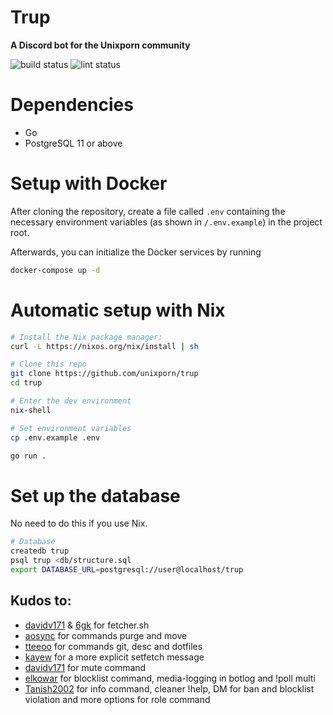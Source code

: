 # Trup

**A Discord bot for the Unixporn community**

![build status](https://github.com/unixporn/trup/workflows/build/badge.svg)
![lint status](https://github.com/unixporn/trup/workflows/lint/badge.svg)

# Dependencies

- Go
- PostgreSQL 11 or above

# Setup with Docker

After cloning the repository, create a file called `.env` containing the necessary environment variables (as shown in `/.env.example`) in the project root.

Afterwards, you can initialize the Docker services by running

```sh
docker-compose up -d
```

# Automatic setup with Nix

```sh
# Install the Nix package manager:
curl -L https://nixos.org/nix/install | sh

# Clone this repo
git clone https://github.com/unixporn/trup
cd trup

# Enter the dev environment
nix-shell

# Set environment variables
cp .env.example .env

go run .
```

# Set up the database

No need to do this if you use Nix.

```sh
# Database
createdb trup
psql trup <db/structure.sql
export DATABASE_URL=postgresql://user@localhost/trup
```

## Kudos to:

- [davidv171](https://github.com/davidv171) & [6gk](https://github.com/6gk) for fetcher.sh
- [aosync](https://github.com/aosync) for commands purge and move
- [tteeoo](https://github.com/tteeoo) for commands git, desc and dotfiles
- [kayew](https://github.com/kayew) for a more explicit setfetch message
- [davidv171](https://github.com/davidv171) for mute command
- [elkowar](https://github.com/elkowar) for blocklist command, media-logging in botlog and !poll multi
- [Tanish2002](https://github.com/Tanish2002) for info command, cleaner !help, DM for ban and blocklist violation and more options for role command
